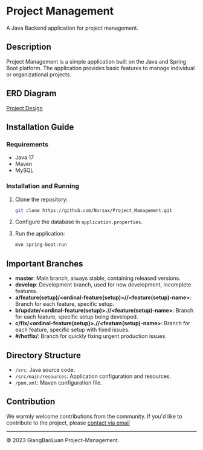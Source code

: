 # Project Management

A Java Backend application for project management.

## Description

Project Management is a simple application built on the Java and Spring Boot platform. The application provides basic features to manage individual or organizational projects.

## ERD Diagram
[Project Design](https://drive.google.com/file/d/1QIW9Akdt6hKP1Oe9twGT9sVH1lyzSkzY/view?usp=sharing)

## Installation Guide

### Requirements

- Java 17
- Maven
- MySQL

### Installation and Running

1. Clone the repository:

    ```bash
    git clone https://github.com/Norzax/Project_Management.git
    ```

2. Configure the database in `application.properties`.

3. Run the application:

    ```bash
    mvn spring-boot:run
    ```

## Important Branches

- **master**: Main branch, always stable, containing released versions.
- **develop**: Development branch, used for new development, incomplete features.
- **a/feature(setup)/<ordinal-feature(setup)>/<developer>/\<feature(setup)-name>**: Branch for each feature, specific setup.
- **b/update/<ordinal-feature(setup)>.<version>/<developer>/\<feature(setup)-name>**: Branch for each feature, specific setup being developed.
- **c/fix/<ordinal-feature(setup)>.<fixed-version>/<developer>/\<feature(setup)-name>**: Branch for each feature, specific setup with fixed issues.
- **#/hotfix/<hotfix-name>**: Branch for quickly fixing urgent production issues.

## Directory Structure

- `/src`: Java source code.
- `/src/main/resources`: Application configuration and resources.
- `/pom.xml`: Maven configuration file.

## Contribution

We warmly welcome contributions from the community. If you'd like to contribute to the project, please [contact via email](mailto:giangbaoluan5@.com)

---
© 2023 GiangBaoLuan Project-Management.
